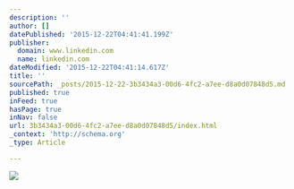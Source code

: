 ```yaml
---
description: ''
author: []
datePublished: '2015-12-22T04:41:41.199Z'
publisher:
  domain: www.linkedin.com
  name: linkedin.com
dateModified: '2015-12-22T04:41:14.617Z'
title: ''
sourcePath: _posts/2015-12-22-3b3434a3-00d6-4fc2-a7ee-d8a0d07848d5.md
published: true
inFeed: true
hasPage: true
inNav: false
url: 3b3434a3-00d6-4fc2-a7ee-d8a0d07848d5/index.html
_context: 'http://schema.org'
_type: Article

---
```

![](https://image-store.slidesharecdn.com/8e1351d0-6f1d-46fc-9e79-5ce6fa9ea131-large.png)